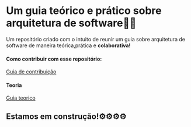 # Um guia teórico e prático sobre arquitetura de software👨‍🏫

Um repositório criado com o intuito de reunir um guia sobre arquitetura de software de maneira teórica,prática e __colaborativa!__

#### Como contribuir com esse repositório:

[Guia de contribuição](https://github.com/MarcosdeAndrade-byte/ArcSoftware/blob/main/SuaContribuicao/Contribuicao/contribuicao.md)

#### Teoria
[Guia teorico](https://github.com/MarcosdeAndrade-byte/ArcSoftware/blob/main/GuiaDeEstudos/Teoria/teoria.md)

## Estamos em construção!⚙⚙⚙⚙
